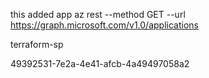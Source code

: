 
this added app
az rest --method GET --url https://graph.microsoft.com/v1.0/applications

terraform-sp


49392531-7e2a-4e41-afcb-4a49497058a2
